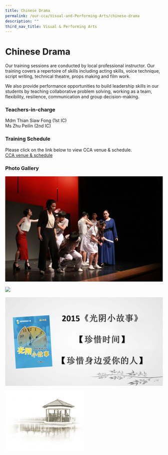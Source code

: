 ```yaml
---
title: Chinese Drama
permalink: /our-cca/Visual-and-Performing-Arts/chinese-drama
description: ""
third_nav_title: Visual & Performing Arts
---
```

# **Chinese Drama**

Our training sessions are conducted by local professional instructor. Our training covers a repertoire of skills including acting skills, voice technique, script writing, technical theatre, props making and film work. 

We also provide performance opportunities to build leadership skills in our students by teaching collaborative problem solving, working as a team, flexibility, resilience, communication and group decision-making.

  

### Teachers-in-charge
Mdm Thian Siaw Fong (1st IC)   
Ms Zhu Peilin (2nd IC)

### Training Schedule
Please click on the link below to view CCA venue & schedule.   
[CCA venue & schedule](https://chungchenghighyishun-moe-edu-sg-admin.cwp.sg/useful-links/parents/cca-venue-n-schedule)

### Photo Gallery

![](/images/2e4001676_62567.jpg)

![](/images/c417adbb1_62568.jpg)

![](/images/51fdb389a_62569.png)

<img src="/images/pavilion.png" 
     style="width:50%">
